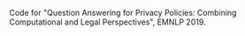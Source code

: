 Code for "Question Answering for Privacy Policies: Combining Computational and Legal Perspectives", EMNLP 2019.
